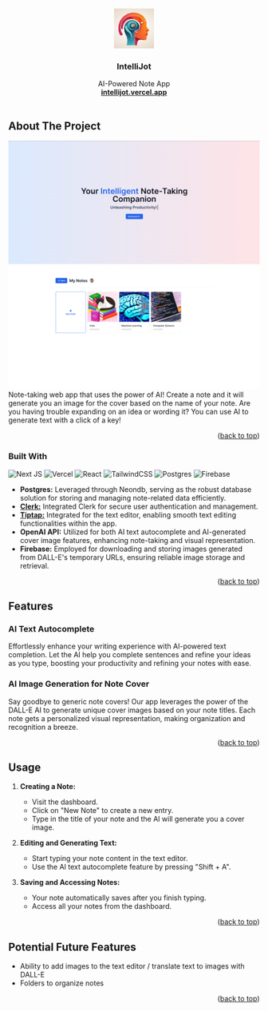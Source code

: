 <a name="readme-top"></a>

<!-- PROJECT LOGO -->
<br />
<div align="center">
  <a href="https://github.com/Maiku3/intellijot">
    <img src="readmeImages/IntelliJot_Logo.png" alt="Logo" width="80" height="80">
  </a>

<h3 align="center">IntelliJot</h3>

  <p align="center">
    AI-Powered Note App
    <br />
    <a href="https://intellijot.vercel.app"><strong>intellijot.vercel.app</strong></a>
    <br />
    <br />
  </p>
</div>

<!-- ABOUT THE PROJECT -->
## About The Project

![](readmeImages/Screenshot_Home.png)
![](readmeImages/Screenshot_Dashboard.png)
Note-taking web app that uses the power of AI! Create a note and it will generate you an image for the cover based on the name of your note.
Are you having trouble expanding on an idea or wording it? You can use AI to generate text with a click of a key!

<p align="right">(<a href="#readme-top">back to top</a>)</p>


### Built With

![Next JS](https://img.shields.io/badge/Next-black?style=for-the-badge&logo=next.js&logoColor=white)
![Vercel](https://img.shields.io/badge/vercel-%23000000.svg?style=for-the-badge&logo=vercel&logoColor=white)
![React](https://img.shields.io/badge/react-%2320232a.svg?style=for-the-badge&logo=react&logoColor=%2361DAFB)
![TailwindCSS](https://img.shields.io/badge/tailwindcss-%2338B2AC.svg?style=for-the-badge&logo=tailwind-css&logoColor=white)
![Postgres](https://img.shields.io/badge/postgres-%23316192.svg?style=for-the-badge&logo=postgresql&logoColor=white)
![Firebase](https://img.shields.io/badge/Firebase-039BE5?style=for-the-badge&logo=Firebase&logoColor=white)
* **Postgres:** Leveraged through Neondb, serving as the robust database solution for storing and managing note-related data efficiently.
* [**Clerk:**](https://clerk.com/) Integrated Clerk for secure user authentication and management.
* [**Tiptap:**](https://tiptap.dev/) Integrated for the text editor, enabling smooth text editing functionalities within the app.
* **OpenAI API:** Utilized for both AI text autocomplete and AI-generated cover image features, enhancing note-taking and visual representation.
* **Firebase:** Employed for downloading and storing images generated from DALL-E's temporary URLs, ensuring reliable image storage and retrieval.

<p align="right">(<a href="#readme-top">back to top</a>)</p>

## Features

### AI Text Autocomplete
Effortlessly enhance your writing experience with AI-powered text completion. Let the AI help you complete sentences and refine your ideas as you type, boosting your productivity and refining your notes with ease.

### AI Image Generation for Note Cover
Say goodbye to generic note covers! Our app leverages the power of the DALL-E AI to generate unique cover images based on your note titles. Each note gets a personalized visual representation, making organization and recognition a breeze.

<p align="right">(<a href="#readme-top">back to top</a>)</p>

<!-- USAGE EXAMPLES -->
## Usage

1. **Creating a Note:**
    - Visit the dashboard.
    - Click on "New Note" to create a new entry.
    - Type in the title of your note and the AI will generate you a cover image.

2. **Editing and Generating Text:**
    - Start typing your note content in the text editor.
    - Use the AI text autocomplete feature by pressing "Shift + A".

3. **Saving and Accessing Notes:**
    - Your note automatically saves after you finish typing.
    - Access all your notes from the dashboard.
  
<p align="right">(<a href="#readme-top">back to top</a>)</p>

## Potential Future Features
* Ability to add images to the text editor / translate text to images with DALL-E
* Folders to organize notes

<p align="right">(<a href="#readme-top">back to top</a>)</p>
